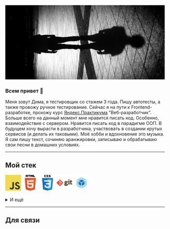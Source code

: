 <img width="900" height="auto" src="https://github.com/Dimd1288/Dimd1288/blob/main/shadows3.jpg">

### Всем привет 👋

Меня зовут Дима, я тестировщик со стажем 3 года. Пишу автотесты, а также провожу ручное тестирование. Сейчас я на пути к Frontend-разработке, прохожу курс [Яндекс.Практикума](https://practicum.yandex.ru/) "Веб-разработчик". Больше всего на данный момент мне нравится писать код. Особенно, взаимодействие с сервером. Нравится писать код в парадигме ООП. В будущем хочу вырасти в разработчика, участвовать в создании крутых сервисов (и делать их таковыми). 
Моё хобби и вдохновение это музыка. Я сам пишу текст, сочиняю аранжировки, записываю и обрабатываю свои песни в домашних условиях. 

<hr>

## Мой стек

<div display = "inline">
<img width="50" src="https://raw.githubusercontent.com/github/explore/80688e429a7d4ef2fca1e82350fe8e3517d3494d/topics/javascript/javascript.png">
<img width="50" src="https://raw.githubusercontent.com/github/explore/80688e429a7d4ef2fca1e82350fe8e3517d3494d/topics/html/html.png">
<img width="50" src="https://raw.githubusercontent.com/github/explore/80688e429a7d4ef2fca1e82350fe8e3517d3494d/topics/css/css.png">
<img width="50" src="https://raw.githubusercontent.com/github/explore/80688e429a7d4ef2fca1e82350fe8e3517d3494d/topics/git/git.png">
<img width="50" src="https://raw.githubusercontent.com/github/explore/80688e429a7d4ef2fca1e82350fe8e3517d3494d/topics/webpack/webpack.png">    
</div>
<br>     
<details>
	<summary>И ещё</summary>
  <div display = "inline">
	  <img width="50" src="https://raw.githubusercontent.com/github/explore/80688e429a7d4ef2fca1e82350fe8e3517d3494d/topics/java/java.png">
    <img width="50" src="https://raw.githubusercontent.com/github/explore/80688e429a7d4ef2fca1e82350fe8e3517d3494d/topics/php/php.png">
    <img width="50" src="https://raw.githubusercontent.com/github/explore/80688e429a7d4ef2fca1e82350fe8e3517d3494d/topics/sass/sass.png">
  </div>
</details>

<hr>

## Для связи


<!--
**Dimd1288/Dimd1288** is a ✨ _special_ ✨ repository because its `README.md` (this file) appears on your GitHub profile.

Here are some ideas to get you started:

- 🔭 I’m currently working on ...
- 🌱 I’m currently learning ...
- 👯 I’m looking to collaborate on ...
- 🤔 I’m looking for help with ...
- 💬 Ask me about ...
- 📫 How to reach me: ...
- 😄 Pronouns: ...
- ⚡ Fun fact: ...
-->
